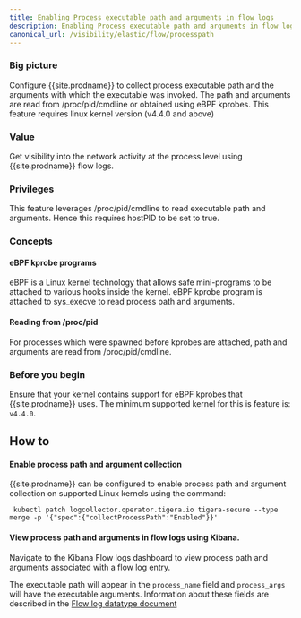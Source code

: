 ```yaml
---
title: Enabling Process executable path and arguments in flow logs
description: Enabling Process executable path and arguments in flow logs
canonical_url: /visibility/elastic/flow/processpath
---
```



### Big picture

Configure {{site.prodname}} to collect process executable path and the arguments with which the executable was invoked. The path and arguments are read from /proc/pid/cmdline or obtained using eBPF kprobes. This feature requires linux kernel version (v4.4.0 and above)

### Value

Get visibility into the network activity at the process level using {{site.prodname}} flow logs.

### Privileges

This feature leverages /proc/pid/cmdline to read executable path and arguments. Hence this requires hostPID to be set to true. 


### Concepts

#### eBPF kprobe programs

eBPF is a Linux kernel technology that allows safe mini-programs to be attached to various hooks inside the kernel. eBPF kprobe program is attached to sys_execve to read process path and arguments.

#### Reading from /proc/pid

For processes which were spawned before kprobes are attached, path and arguments are read from /proc/pid/cmdline.

### Before you begin

Ensure that your kernel contains support for eBPF kprobes that {{site.prodname}} uses. The minimum supported
kernel for this is feature is: `v4.4.0`.

## How to

#### Enable process path and argument collection

{{site.prodname}} can be configured to enable process path and argument collection on supported Linux kernels
using the command:

```
 kubectl patch logcollector.operator.tigera.io tigera-secure --type merge -p '{"spec":{"collectProcessPath":"Enabled"}}'
```
#### View process path and arguments in flow logs using Kibana.

Navigate to the Kibana Flow logs dashboard to view process path and arguments associated with a flow log entry.

The executable path will appear in the `process_name` field and `process_args` will have the executable arguments.
Information about these fields are described in the [Flow log datatype document](datatypes)

